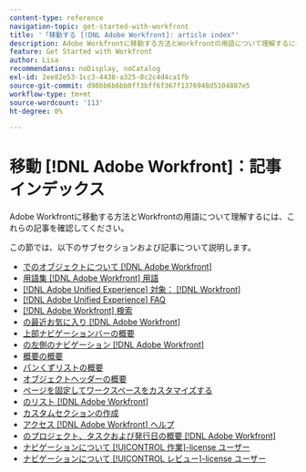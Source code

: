 ```yaml
---
content-type: reference
navigation-topic: get-started-with-workfront
title: '「移動する [!DNL Adobe Workfront]: article index"'
description: Adobe Workfrontに移動する方法とWorkfrontの用語について理解するには、これらの記事を確認してください。
feature: Get Started with Workfront
author: Lisa
recommendations: noDisplay, noCatalog
exl-id: 2ee82e53-1cc3-4438-a325-8c2c4d4ca1fb
source-git-commit: d98bb6b6bb8ff3bff6f367f1376948d5104887e5
workflow-type: tm+mt
source-wordcount: '113'
ht-degree: 0%

---
```


# 移動 [!DNL Adobe Workfront]：記事インデックス

<!-- Audited: 12/2023 -->

Adobe Workfrontに移動する方法とWorkfrontの用語について理解するには、これらの記事を確認してください。

この節では、以下のサブセクションおよび記事について説明します。

* [でのオブジェクトについて [!DNL Adobe Workfront]](../../workfront-basics/navigate-workfront/workfront-navigation/understand-objects.md)
* [用語集 [!DNL Adobe Workfront] 用語](../../workfront-basics/navigate-workfront/workfront-navigation/workfront-terminology-glossary.md)
* [[!DNL Adobe Unified Experience] 対象： [!DNL Workfront]](/help/quicksilver/workfront-basics/navigate-workfront/workfront-navigation/adobe-unified-experience.md)
* [[!DNL Adobe Unified Experience] FAQ](/help/quicksilver/workfront-basics/navigate-workfront/workfront-navigation/unified-experience-faq.md)
* [[!DNL Adobe Workfront] 検索](../../workfront-basics/navigate-workfront/search/search.md)
* [の最近お気に入り [!DNL Adobe Workfront]](../../workfront-basics/navigate-workfront/recent-and-favorites/recent-and-favorites.md)
* [上部ナビゲーションバーの概要](../../workfront-basics/the-new-workfront-experience/global-navigation-overview.md)
* [の左側のナビゲーション [!DNL Adobe Workfront]](../../workfront-basics/the-new-workfront-experience/simplified-left-navigation.md)
* [概要の概要](../../workfront-basics/the-new-workfront-experience/summary-overview.md)
* [パンくずリストの概要](../../workfront-basics/the-new-workfront-experience/breadcrumb-overview.md)
* [オブジェクトヘッダーの概要](../../workfront-basics/the-new-workfront-experience/new-object-headers.md)
* [ページを固定してワークスペースをカスタマイズする](../../workfront-basics/the-new-workfront-experience/pin-pages.md)
* [のリスト [!DNL Adobe Workfront]](../../workfront-basics/navigate-workfront/use-lists/lists.md)
* [カスタムセクションの作成](/help/quicksilver/workfront-basics/manage-your-account-and-profile/configuring-your-user-profile/create-custom-tabs.md)
* [アクセス [!DNL Adobe Workfront] ヘルプ](../../workfront-basics/navigate-workfront/workfront-navigation/access-workfront-help.md)
* [のプロジェクト、タスクおよび発行日の概要 [!DNL Adobe Workfront]](../../workfront-basics/navigate-workfront/workfront-navigation/definitions-pti-dates.md)
* [ナビゲーションについて [!UICONTROL 作業]-license ユーザー](../../workfront-basics/navigate-workfront/workfront-navigation/worker-global-navigation-bar.md)
* [ナビゲーションについて [!UICONTROL レビュー]-license ユーザー](../../workfront-basics/navigate-workfront/workfront-navigation/reviewer-global-navigation-bar.md)
